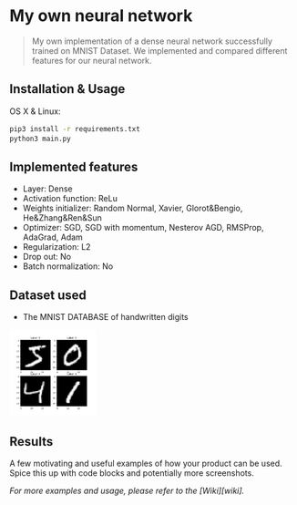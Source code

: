 # My own neural network
> My own implementation of a dense neural network successfully trained on MNIST Dataset. We implemented and compared different features for our neural network.

## Installation & Usage

OS X & Linux:

```sh
pip3 install -r requirements.txt
python3 main.py
```

## Implemented features

* Layer: Dense
* Activation function: ReLu
* Weights initializer: Random Normal, Xavier, Glorot&amp;Bengio, He&amp;Zhang&amp;Ren&amp;Sun
* Optimizer: SGD, SGD with momentum, Nesterov AGD, RMSProp, AdaGrad, Adam
* Regularization: L2
* Drop out: No
* Batch normalization: No

## Dataset used

* The MNIST DATABASE of handwritten digits

<img src="mnist_illustration.png" width="30%">

## Results

A few motivating and useful examples of how your product can be used. Spice this up with code blocks and potentially more screenshots.

_For more examples and usage, please refer to the [Wiki][wiki]._
